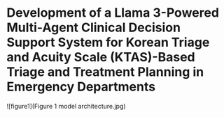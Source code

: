 # Development of a Llama 3-Powered Multi-Agent Clinical Decision Support System for Korean Triage and Acuity Scale (KTAS)-Based Triage and Treatment Planning in Emergency Departments

![figure1](Figure 1 model architecture.jpg)
